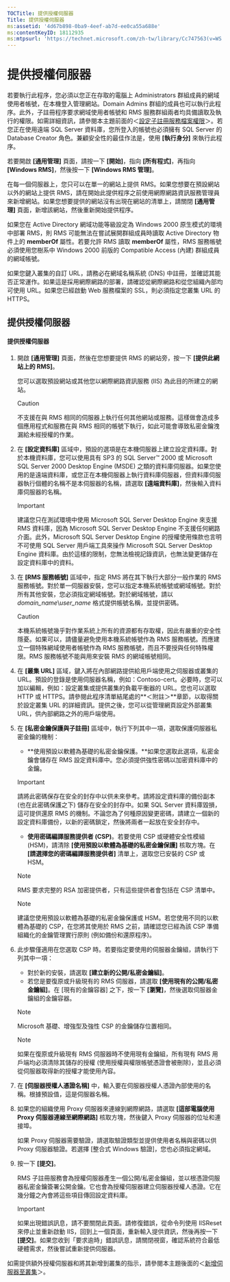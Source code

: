 ```yaml
---
TOCTitle: 提供授權伺服器
Title: 提供授權伺服器
ms:assetid: '4d67b898-0ba9-4eef-ab7d-ee0ca55a688e'
ms:contentKeyID: 18112935
ms:mtpsurl: 'https://technet.microsoft.com/zh-tw/library/Cc747563(v=WS.10)'
---
```


提供授權伺服器
==============

若要執行此程序，您必須以您正在存取的電腦上 Administrators 群組成員的網域使用者帳號，在本機登入管理網站。Domain Admins 群組的成員也可以執行此程序。此外，子註冊程序要求網域使用者帳號和 RMS 服務群組兩者均具備讀取及執行的權限。如需詳細資訊，請參閱本主題前面的＜[設定子註冊服務檔案權限](https://technet.microsoft.com/737bb69b-fe26-4057-9569-e632f7bbf295)＞。若您正在使用遠端 SQL Server 資料庫，您所登入的帳號也必須擁有 SQL Server 的 Database Creator 角色。兼顧安全性的最佳作法是，使用 **\[執行身分\]** 來執行此程序。

若要開啟 **\[通用管理\]** 頁面，請按一下 **\[開始\]**，指向 **\[所有程式\]**，再指向 **\[Windows RMS\]**，然後按一下 **\[Windows RMS 管理\]**。

在每一個伺服器上，您只可以在單一的網站上提供 RMS。如果您想要在預設網站以外的網站上提供 RMS，請在開始此提供程序之前使用網際網路資訊服務管理員來新增網站。如果您想要提供的網站沒有出現在網站的清單上，請關閉 **\[通用管理\]** 頁面，新增該網站，然後重新開始提供程序。

如果您在 Active Directory 網域功能等級設定為 Windows 2000 原生模式的環境中部署 RMS，則 RMS 可能無法在嘗試展開群組成員時讀取 Active Directory 物件上的 **memberOf** 屬性。若要允許 RMS 讀取 **memberOf** 屬性，RMS 服務帳號必須使用您樹系中 Windows 2000 前版的 Compatible Access (內建) 群組成員的網域帳號。

如果您鍵入叢集的自訂 URL，請務必在網域名稱系統 (DNS) 中註冊，並確認其能否正常運作。如果這是採用網際網路的部署，請確認從網際網路和從您組織內部均可使用 URL。如果您已經啟動 Web 服務檔案的 SSL，則必須指定您叢集 URL 的 HTTPS。

提供授權伺服器
--------------

#### 提供授權伺服器

1.  開啟 **\[通用管理\]** 頁面，然後在您想要提供 RMS 的網站旁，按一下 **\[提供此網站上的 RMS\]**。

    您可以選取預設網站或其他您以網際網路資訊服務 (IIS) 為此目的所建立的網站。

    > [!CAUTION]  
    > 不支援在與 RMS 相同的伺服器上執行任何其他網站或服務。這樣做會造成多個應用程式和服務在與 RMS 相同的帳號下執行，如此可能會導致私密金鑰洩漏給未經授權的作業。

2.  在 **\[設定資料庫\]** 區域中，預設的選項是在本機伺服器上建立設定資料庫。對於本機資料庫，您可以使用具有 SP3 的 SQL Server™ 2000 或 Microsoft SQL Server 2000 Desktop Engine (MSDE) 之類的資料庫伺服器。如果您使用的是遠端資料庫，或您正在本機伺服器上執行資料庫伺服器，但資料庫伺服器執行個體的名稱不是本伺服器的名稱，請選取 **\[遠端資料庫\]**，然後輸入資料庫伺服器的名稱。

    > [!IMPORTANT]  
    > 建議您只在測試環境中使用 Microsoft SQL Server Desktop Engine 來支援 RMS 資料庫，因為 Microsoft SQL Server Desktop Engine 不支援任何網路介面。此外，Microsoft SQL Server Desktop Engine 的授權使用條款也言明不可使用 SQL Server 用戶端工具來操作 Microsoft SQL Server Desktop Engine 資料庫。由於這樣的限制，您無法檢視記錄資訊，也無法變更儲存在設定資料庫中的資料。

3.  在 **\[RMS 服務帳號\]** 區域中，指定 RMS 將在其下執行大部分一般作業的 RMS 服務帳號。對於單一伺服器安裝，您可以指定本機系統帳號或網域帳號。對於所有其他安裝，您必須指定網域帳號。對於網域帳號，請以 *domain\_name*\\*user\_name* 格式提供帳號名稱，並提供密碼。

    > [!CAUTION]  
    > 本機系統帳號幾乎對作業系統上所有的資源都有存取權，因此有嚴重的安全性隱憂。如果可以，請儘量避免使用本機系統帳號作為 RMS 服務帳號。而應建立一個特殊網域使用者帳號作為 RMS 服務帳號，而且不要授與任何特殊權限。RMS 服務帳號不能與用來安裝 RMS 的網域帳號相同。

4.  在 **\[叢集 URL\]** 區域，鍵入將在內部網路提供給用戶端使用之伺服器或叢集的 URL。預設的登錄是使用伺服器名稱，例如：Contoso-cert。必要時，您可以加以編輯，例如：設定叢集或提供叢集的負載平衡器的 URL。您也可以選取 HTTP 或 HTTPS。請參閱此程序清單結尾處的**＜附註＞**章節，以取得關於設定叢集 URL 的詳細資訊。提供之後，您可以從管理網頁設定外部叢集 URL，供內部網路之外的用戶端使用。

5.  在 **\[私密金鑰保護與子註冊\]** 區域中，執行下列其中一項，選取保護伺服器私密金鑰的機制：

    -   **使用預設以軟體為基礎的私密金鑰保護。**如果您選取此選項，私密金鑰會儲存在 RMS 設定資料庫中。您必須提供強性密碼以加密資料庫中的金鑰。

    > [!IMPORTANT]  
    > 請將此密碼保存在安全的封存中以供未來參考。請將設定資料庫的備份副本 (也在此密碼保護之下) 儲存在安全的封存中。如果 SQL Server 資料庫毀損，這可提供還原 RMS 的機制。不論您為了何種原因變更密碼，請建立一個新的設定資料庫備份，以新的密碼鎖定，然後將兩者一起放在安全封存中。

    -   **使用密碼編譯服務提供者 (CSP)**。若要使用 CSP 或硬體安全性模組 (HSM)，請清除 **\[使用預設以軟體為基礎的私密金鑰保護\]** 核取方塊。在 **\[請選擇您的密碼編譯服務提供者\]** 清單上，選取您已安裝的 CSP 或 HSM。

    > [!NOTE]  
    > RMS 要求完整的 RSA 加密提供者，只有這些提供者會包括在 CSP 清單中。

    > [!NOTE]  
    > 建議您使用預設以軟體為基礎的私密金鑰保護或 HSM。若您使用不同的以軟體為基礎的 CSP，在您將其使用於 RMS 之前，請確認您已經為該 CSP 準備組織化的金鑰管理實行原則 (例如備份和還原程序)。

6.  此步驟僅適用在您選取 CSP 時。若要指定要使用的伺服器金鑰組，請執行下列其中一項：

    -   對於新的安裝，請選取 **\[建立新的公開/私密金鑰組\]**。
    -   若您是要復原或升級現有的 RMS 伺服器，請選取 **\[使用現有的公開/私密金鑰組\]**。在 \[現有的金鑰容器\] 之下，按一下 **\[瀏覽\]**，然後選取伺服器金鑰組的金鑰容器。

    > [!NOTE]  
    > Microsoft 基礎、增強型及強性 CSP 的金鑰儲存位置相同。

    > [!NOTE]  
    > 如果在復原或升級現有 RMS 伺服器時不使用現有金鑰組，所有現有 RMS 用戶端均必須清除其儲存的授權 (使用授權與權限帳號憑證會被刪除)，並且必須從伺服器取得新的授權才能使用內容。

7.  在 **\[伺服器授權人憑證名稱\]** 中，輸入要在伺服器授權人憑證內部使用的名稱。根據預設值，這是伺服器名稱。

8.  如果您的組織使用 Proxy 伺服器來連線到網際網路，請選取 **\[這部電腦使用 Proxy 伺服器連線至網際網路\]** 核取方塊，然後鍵入 Proxy 伺服器的位址和連接埠。

    如果 Proxy 伺服器需要驗證，請選取驗證類型並提供使用者名稱與密碼以供 Proxy 伺服器驗證。若選擇 \[整合式 Windows 驗證\]，您也必須指定網域。

9.  按一下 **\[提交\]**。

    RMS 子註冊服務會為授權伺服器產生一個公開/私密金鑰組，並以根憑證伺服器私密金鑰簽署公開金鑰。它也會為授權伺服器建立伺服器授權人憑證。它在幾分鐘之內會將這些項目傳回設定資料庫。

    > [!IMPORTANT]  
    > 如果出現錯誤訊息，請不要關閉此頁面。請修復錯誤，從命令列使用 IISReset 來停止並重新啟動 IIS，回到上一個頁面，重新輸入提供資訊，然後再按一下 **\[提交\]**。如果您收到「要求逾時」錯誤訊息，請關閉視窗，確認系統符合最低硬體需求，然後嘗試重新提供伺服器。

如需提供額外授權伺服器和將其新增到叢集的指示，請參閱本主題後面的＜[新增伺服器至叢集](https://technet.microsoft.com/db635238-5528-4bec-9cc6-8244e2b3d733)＞。
